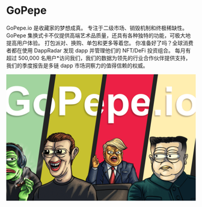 # GoPepe

GoPepe.io 是收藏家的梦想成真。 专注于二级市场、销毁机制和终极稀缺性。 GoPepe 集换式卡不仅提供高端艺术品质量，还具有各种独特的功能，可极大地提高用户体验。 打包派对、换购、单包和更多等着您。 你准备好了吗？全球消费者都在使用 DappRadar 发现 dapp 并管理他们的 NFT/DeFi 投资组合。 每月有超过 500,000 名用户*访问我们，我们的数据为领先的行业合作伙伴提供支持，我们的季度报告是多链 dapp 市场洞察力的值得信赖的权威。

![gopepe-dapp-collectibles-wax-image1_c64013b057d736146779f6d51d133f11](gopepe-dapp-collectibles-wax-image1_c64013b057d736146779f6d51d133f11.png)
